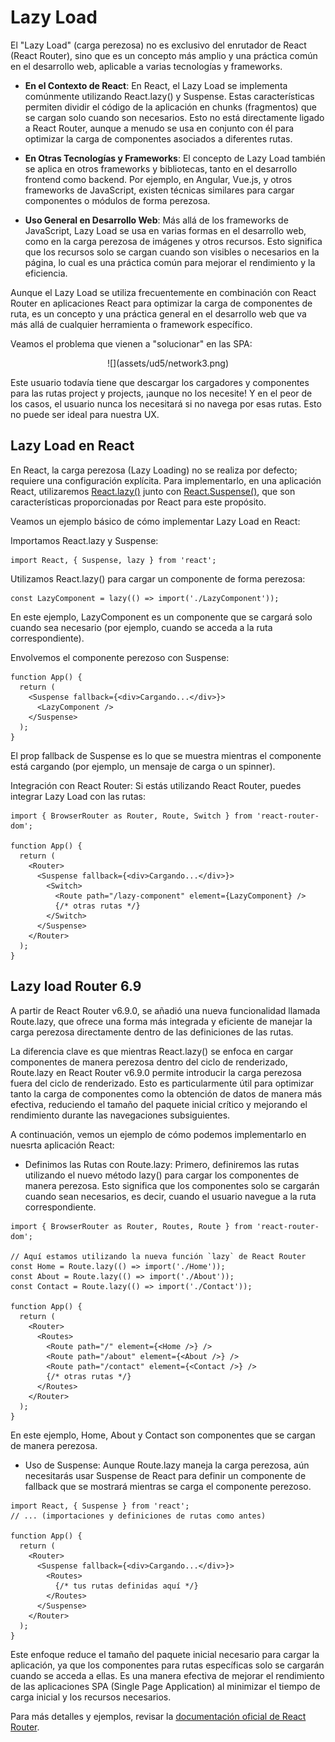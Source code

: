 
# Lazy Load

El "Lazy Load" (carga perezosa) no es exclusivo del enrutador de React (React Router), sino que es un concepto más amplio y una práctica común en el desarrollo web, aplicable a varias tecnologías y frameworks.

* **En el Contexto de React**: En React, el Lazy Load se implementa comúnmente utilizando React.lazy() y Suspense. Estas características permiten dividir el código de la aplicación en chunks (fragmentos) que se cargan solo cuando son necesarios. Esto no está directamente ligado a React Router, aunque a menudo se usa en conjunto con él para optimizar la carga de componentes asociados a diferentes rutas.

* **En Otras Tecnologías y Frameworks**: El concepto de Lazy Load también se aplica en otros frameworks y bibliotecas, tanto en el desarrollo frontend como backend. Por ejemplo, en Angular, Vue.js, y otros frameworks de JavaScript, existen técnicas similares para cargar componentes o módulos de forma perezosa.

* **Uso General en Desarrollo Web**: Más allá de los frameworks de JavaScript, Lazy Load se usa en varias formas en el desarrollo web, como en la carga perezosa de imágenes y otros recursos. Esto significa que los recursos solo se cargan cuando son visibles o necesarios en la página, lo cual es una práctica común para mejorar el rendimiento y la eficiencia.


Aunque el Lazy Load se utiliza frecuentemente en combinación con React Router en aplicaciones React para optimizar la carga de componentes de ruta, es un concepto y una práctica general en el desarrollo web que va más allá de cualquier herramienta o framework específico.

Veamos el problema que vienen a "solucionar" en las SPA:

<center>
![](assets/ud5/network3.png)
</center>

Este usuario todavía tiene que descargar los cargadores y componentes para las rutas project y projects, ¡aunque no los necesite! Y en el peor de los casos, el usuario nunca los necesitará si no navega por esas rutas. Esto no puede ser ideal para nuestra UX.

## Lazy Load en React
En React, la carga perezosa (Lazy Loading) no se realiza por defecto; requiere una configuración explícita. Para implementarlo, en una aplicación React, utilizaremos [React.lazy()](https://react.dev/reference/react/lazy) junto con [React.Suspense()](https://react.dev/reference/react/Suspense), que son características proporcionadas por React para este propósito.

Veamos un ejemplo básico de cómo implementar Lazy Load en React:

Importamos React.lazy y Suspense:

~~~
import React, { Suspense, lazy } from 'react';
~~~ 

Utilizamos React.lazy() para cargar un componente de forma perezosa:

~~~
const LazyComponent = lazy(() => import('./LazyComponent'));
~~~ 

En este ejemplo, LazyComponent es un componente que se cargará solo cuando sea necesario (por ejemplo, cuando se acceda a la ruta correspondiente).

Envolvemos el componente perezoso con Suspense:

~~~
function App() {
  return (
    <Suspense fallback={<div>Cargando...</div>}>
      <LazyComponent />
    </Suspense>
  );
}
~~~ 

El prop fallback de Suspense es lo que se muestra mientras el componente está cargando (por ejemplo, un mensaje de carga o un spinner).

Integración con React Router:
Si estás utilizando React Router, puedes integrar Lazy Load con las rutas:

~~~
import { BrowserRouter as Router, Route, Switch } from 'react-router-dom';

function App() {
  return (
    <Router>
      <Suspense fallback={<div>Cargando...</div>}>
        <Switch>
          <Route path="/lazy-component" element={LazyComponent} />
          {/* otras rutas */}
        </Switch>
      </Suspense>
    </Router>
  );
}
~~~ 

## Lazy load Router 6.9

A partir de React Router v6.9.0, se añadió una nueva funcionalidad llamada Route.lazy, que ofrece una forma más integrada y eficiente de manejar la carga perezosa directamente dentro de las definiciones de las rutas.

La diferencia clave es que mientras React.lazy() se enfoca en cargar componentes de manera perezosa dentro del ciclo de renderizado, Route.lazy en React Router v6.9.0 permite introducir la carga perezosa fuera del ciclo de renderizado. Esto es particularmente útil para optimizar tanto la carga de componentes como la obtención de datos de manera más efectiva, reduciendo el tamaño del paquete inicial crítico y mejorando el rendimiento durante las navegaciones subsiguientes.

A continuación, vemos un ejemplo de cómo podemos implementarlo en nuesrta aplicación React:

* Definimos las Rutas con Route.lazy:
Primero, definiremos las rutas utilizando el nuevo método lazy() para cargar los componentes de manera perezosa. Esto significa que los componentes solo se cargarán cuando sean necesarios, es decir, cuando el usuario navegue a la ruta correspondiente.

~~~
import { BrowserRouter as Router, Routes, Route } from 'react-router-dom';

// Aquí estamos utilizando la nueva función `lazy` de React Router
const Home = Route.lazy(() => import('./Home'));
const About = Route.lazy(() => import('./About'));
const Contact = Route.lazy(() => import('./Contact'));

function App() {
  return (
    <Router>
      <Routes>
        <Route path="/" element={<Home />} />
        <Route path="/about" element={<About />} />
        <Route path="/contact" element={<Contact />} />
        {/* otras rutas */}
      </Routes>
    </Router>
  );
}
~~~

En este ejemplo, Home, About y Contact son componentes que se cargan de manera perezosa.

* Uso de Suspense:
Aunque Route.lazy maneja la carga perezosa, aún necesitarás usar Suspense de React para definir un componente de fallback que se mostrará mientras se carga el componente perezoso.

~~~
import React, { Suspense } from 'react';
// ... (importaciones y definiciones de rutas como antes)

function App() {
  return (
    <Router>
      <Suspense fallback={<div>Cargando...</div>}>
        <Routes>
          {/* tus rutas definidas aquí */}
        </Routes>
      </Suspense>
    </Router>
  );
}
~~~

Este enfoque reduce el tamaño del paquete inicial necesario para cargar la aplicación, ya que los componentes para rutas específicas solo se cargarán cuando se acceda a ellas. Es una manera efectiva de mejorar el rendimiento de las aplicaciones SPA (Single Page Application) al minimizar el tiempo de carga inicial y los recursos necesarios.

Para más detalles y ejemplos, revisar la [documentación oficial de React Router](https://reactrouter.com/en/main/route/lazy).